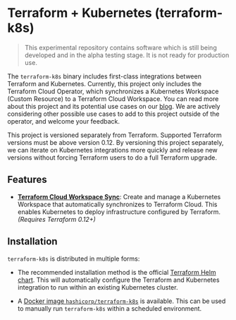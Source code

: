 # Terraform + Kubernetes (terraform-k8s)

> This experimental repository contains software which is still being developed
> and in the alpha testing stage. It is not ready for production use.

The `terraform-k8s` binary includes first-class integrations between Terraform
and Kubernetes. Currently, this project only includes the Terraform Cloud
Operator, which synchronizes a Kubernetes Workspace (Custom Resource) to a
Terraform Cloud Workspace. You can read more about this project and its potential use cases on our [blog](https://www.hashicorp.com/blog/creating-workspaces-with-the-hashicorp-terraform-operator-for-kubernetes/).
We are actively considering other possible use cases to add to this project outside of the operator, and welcome your feedback. 

This project is versioned separately from Terraform. Supported Terraform
versions must be above version 0.12. By versioning this project separately, we
can iterate on Kubernetes integrations more quickly and release new versions
without forcing Terraform users to do a full Terraform upgrade.

## Features

  * [**Terraform Cloud Workspace Sync**](https://github.com/hashicorp/terraform-helm/blob/master/docs/workspace-sync.html.md): Create
    and manage a Kubernetes Workspace that automatically synchronizes to
    Terraform Cloud. This enables Kubernetes to deploy infrastructure configured
    by Terraform. _(Requires Terraform 0.12+)_

## Installation

`terraform-k8s` is distributed in multiple forms:

  * The recommended installation method is the official [Terraform Helm
    chart](https://github.com/hashicorp/terraform-helm). This will automatically
    configure the Terraform and Kubernetes integration to run within an existing
    Kubernetes cluster.

  * A [Docker image
    `hashicorp/terraform-k8s`](https://hub.docker.com/repository/docker/hashicorp/terraform-k8s)
    is available. This can be used to manually run `terraform-k8s` within a
    scheduled environment.
